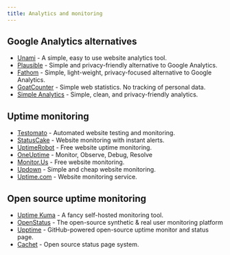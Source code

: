 ```yaml
---
title: Analytics and monitoring
---
```


## Google Analytics alternatives

- [Unami](https://umami.is/) - A simple, easy to use website analytics tool.
- [Plausible](https://plausible.io/) - Simple and privacy-friendly alternative to Google Analytics.
- [Fathom](https://usefathom.com/) - Simple, light-weight, privacy-focused alternative to Google Analytics.
- [GoatCounter](https://www.goatcounter.com/) - Simple web statistics. No tracking of personal data.
- [Simple Analytics](https://simpleanalytics.com/) - Simple, clean, and privacy-friendly analytics.

## Uptime monitoring

- [Testomato](https://www.testomato.com/) - Automated website testing and monitoring.
- [StatusCake](https://www.statuscake.com/) - Website monitoring with instant alerts.
- [UptimeRobot](https://uptimerobot.com/) - Free website uptime monitoring.
- [OneUptime](https://oneuptime.com/) - Monitor, Observe, Debug, Resolve
- [Monitor.Us](http://www.monitor.us/) - Free website monitoring.
- [Updown](https://updown.io/) - Simple and cheap website monitoring.
- [Uptime.com](https://uptime.com/) - Website monitoring service.

## Open source uptime monitoring

- [Uptime Kuma](https://github.com/louislam/uptime-kuma) - A fancy self-hosted monitoring tool.
- [OpenStatus](https://github.com/openstatusHQ/openstatus) - The open-source synthetic & real user monitoring platform
- [Upptime](https://github.com/upptime/upptime) - GitHub-powered open-source uptime monitor and status page.
- [Cachet](https://cachethq.io/) - Open source status page system.


